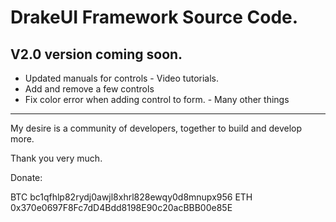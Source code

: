 
# DrakeUI Framework Source Code.

## V2.0 version coming soon.
- Updated manuals for controls - Video tutorials.
- Add and remove a few controls
- Fix color error when adding control to form. - Many other things
-------------
My desire is a community of developers, together to build and develop more.

Thank you very much.

Donate:

BTC
bc1qfhlp82rydj0awjl8xhrl828ewqy0d8mnupx956
ETH
0x370e0697F8Fc7dD4Bdd8198E90c20acBBB00e85E
